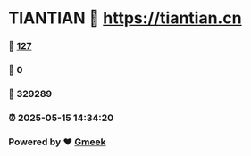 # TIANTIAN :link: https://tiantian.cn 
### :page_facing_up: [127](https://tiantian.cn/tag.html) 
### :speech_balloon: 0 
### :hibiscus: 329289 
### :alarm_clock: 2025-05-15 14:34:20 
### Powered by :heart: [Gmeek](https://github.com/Meekdai/Gmeek)
